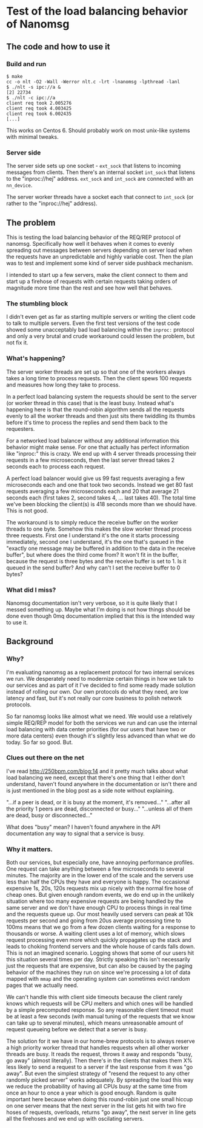# Test of the load balancing behavior of Nanomsg #

## The code and how to use it ##

### Build and run ###

    $ make
    cc -o nlt -O2 -Wall -Werror nlt.c -lrt -lnanomsg -lpthread -lanl
    $ ./nlt -s ipc://a &
    [2] 22734
    $ ./nlt -c ipc://a
    client req took 2.005276
    client req took 4.003425
    client req took 6.002435
    [...]

This works on Centos 6. Should probably work on most unix-like systems
with minimal tweaks.

### Server side ###

The server side sets up one socket - `ext_sock` that listens to
incoming messages from clients. Then there's an internal socket
`int_sock` that listens to the "inproc://hej" address. `ext_sock` and
`int_sock` are connected with an `nn_device`.

The server worker threads have a socket each that connect to
`int_sock` (or rather to the "inproc://hej" address).

## The problem ##

This is testing the load balancing behavior of the REQ/REP protocol of
nanomsg. Specifically how well it behaves when it comes to evenly
spreading out messages between servers depending on server load when
the requests have an unpredictable and highly variable cost. Then the
plan was to test and implement some kind of server side pushback
mechanism.

I intended to start up a few servers, make the client connect to them
and start up a firehose of requests with certain requests taking
orders of magnitude more time than the rest and see how well that
behaves.

### The stumbling block ###

I didn't even get as far as starting multiple servers or writing the
client code to talk to multiple servers. Even the first test versions
of the test code showed some unacceptably bad load balancing within
the `inproc:` protocol and only a very brutal and crude workaround
could lessen the problem, but not fix it.

### What's happening? ###

The server worker threads are set up so that one of the workers
always takes a long time to process requests. Then the client
spews 100 requests and measures how long they take to process.

In a perfect load balancing system the requests should be sent to the
server (or worker thread in this case) that is the least busy. Instead
what's happening here is that the round-robin algorithm sends all the
requests evenly to all the worker threads and then just sits there
twiddling its thumbs before it's time to process the replies and send
them back to the requesters.

For a networked load balancer without any additional information this
behavior might make sense. For one that actually has perfect information
like "inproc:" this is crazy. We end up with 4 server threads processing
their requests in a few microseconds, then the last server thread takes
2 seconds each to process each request.

A perfect load balancer would give us 99 fast requests averaging a few
microseconds each and one that took two seconds. Instead we get 80
fast requests averaging a few microseconds each and 20 that average 21
seconds each (first takes 2, second takes 4, ... last takes 40). The
total time we've been blocking the client(s) is 418 seconds more than
we should have. This is not good.

The workaround is to simply reduce the receive buffer on the worker
threads to one byte. Somehow this makes the slow worker thread process
three requests. First one I understand it's the one it starts
processing immediately, second one I understand, it's the one that's
queued in the "exactly one message may be buffered in addition to the
data in the receive buffer", but where does the third come from? It
won't fit in the buffer, because the request is three bytes and the
receive buffer is set to 1. Is it queued in the send buffer? And why
can't I set the receive buffer to 0 bytes?

### What did I miss? ###

Nanomsg documentation isn't very verbose, so it is quite likely that I
messed something up. Maybe what I'm doing is not how things should be
done even though 0mq documentation implied that this is the intended
way to use it.

## Background ##

### Why? ###

I'm evaluating nanomsg as a replacement protocol for two internal
services we run. We desperately need to modernize certain things in
how we talk to our services and as part of it I've decided to find
some ready made solution instead of rolling our own. Our own protocols
do what they need, are low latency and fast, but it's not really our
core business to polish network protocols.

So far nanomsg looks like almost what we need. We would use a
relatively simple REQ/REP model for both the services we run and can
use the internal load balancing with data center priorities (for
our users that have two or more data centers) even though it's
slightly less advanced than what we do today. So far so good. But.

### Clues out there on the net ###

I've read http://250bpm.com/blog:14 and it pretty much talks about
what load balancing we need, except that there's one thing that I
either don't understand, haven't found anywhere in the documentation
or isn't there and is just mentioned in the blog post as a side note
without explaining.

"...if a peer is dead, or it is busy at the moment, it's removed..."
"...after all the priority 1 peers are dead, disconnected or busy..."
"...unless all of them are dead, busy or disconnected..."

What does "busy" mean? I haven't found anywhere in the API
documentation any way to signal that a service is busy.

### Why it matters. ###

Both our services, but especially one, have annoying performance
profiles. One request can take anything between a few microseconds to
several minutes. The majority are in the lower end of the scale and
the servers use less than half the CPUs they have and everyone is
happy. The occasional expensive 1s, 20s, 120s requests mix up nicely
with the normal fire hose of cheap ones. But given enough random
events, we do end up in the unlikely situation where too many
expensive requests are being handled by the same server and we don't
have enough CPU to process things in real time and the requests queue
up. Our most heavily used servers can peak at 10k requests per second
and going from 20us average processing time to 100ms means that we go
from a few dozen clients waiting for a response to thousands or
worse. A waiting client uses a lot of memory, which slows request
processing even more which quickly propagates up the stack and leads
to choking frontend servers and the whole house of cards falls down.
This is not an imagined scenario. Logging shows that some of our users
hit this situation several times per day. Strictly speaking this isn't
necessarily just the requests that are expensive, but can also be caused
by the paging behavior of the machines they run on since we're processing
a lot of data mapped with `mmap` and the operating system can sometimes
evict random pages that we actually need.

We can't handle this with client side timeouts because the client
rarely knows which requests will be CPU melters and which ones will be
handled by a simple precomputed response. So any reasonable client
timeout must be at least a few seconds (with manual tuning of the
requests that we know can take up to several minutes), which means
unreasonable amount of request queueing before we detect that a server
is busy.

The solution for it we have in our home-brew protocols is to always
reserve a high priority worker thread that handles requests when all
other worker threads are busy. It reads the request, throws it away
and responds "busy, go away" (almost literally). Then there's in the
clients that makes them X% less likely to send a request to a server
if the last response from it was "go away".  But even the simplest
strategy of "resend the request to any other randomly picked server"
works adequately. By spreading the load this way we reduce the
probability of having all CPUs busy at the same time from once an hour
to once a year which is good enough. Random is quite important here
because when doing this round-robin just one small hiccup on one
server means that the next server in the list gets hit with two fire
hoses of requests, overloads, returns "go away", the next server in
line gets all the firehoses and we end up with oscilating servers.
